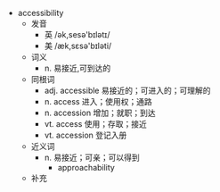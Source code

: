- accessibility
  - 发音
    - 英 /ək,sesə'bɪlətɪ/
    - 美 /æk,sɛsə'bɪləti/
  - 词义
    - n. 易接近,可到达的
  - 同根词
    - adj. accessible 易接近的；可进入的；可理解的
    - n. access 进入；使用权；通路
    - n. accession 增加；就职；到达
    - vt. access 使用；存取；接近
    - vt. accession 登记入册
  - 近义词
    - n. 易接近；可亲；可以得到
      - approachability
  - 补充